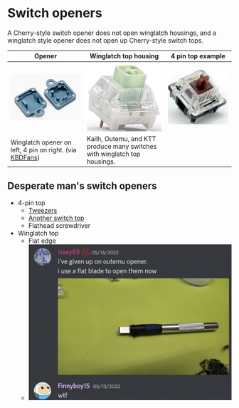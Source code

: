 # Switch openers

A Cherry-style switch opener does not open winglatch housings, and a winglatch style opener does not open up Cherry-style switch tops.

| Opener                                                                                                                            | Winglatch top housing                                                     | 4 pin top example                         |
| --------------------------------------------------------------------------------------------------------------------------------- | ------------------------------------------------------------------------- | ----------------------------------------- |
| ![A switch opener that supports both styles](images/switch_openers/ai03opener.png)                                                               | ![Kailh Box Jade](images/switch_openers/kailhwinglatch.png)                              | ![Gateron Brown](images/switch_openers/gateronbrown.png) |
| Winglatch opener on left, 4 pin on right. (via [KBDFans](https://kbdfans.com/products/gb-2-in-1-machined-aluminum-switch-opener)) | Kailh, Outemu, and KTT produce many switches with winglatch top housings. |                                           |

## Desperate man's switch openers

* 4-pin top
  * [Tweezers](https://youtu.be/5ohogaJCG6Y?t=50)
  * [Another switch top](https://canary.discord.com/channels/190327149696253952/190327462087884811/850610661951668284)
  * Flathead screwdriver
* Winglatch top
  * Flat edge
  * ![isseyblade](images/switch_openers/isseyblade.png)